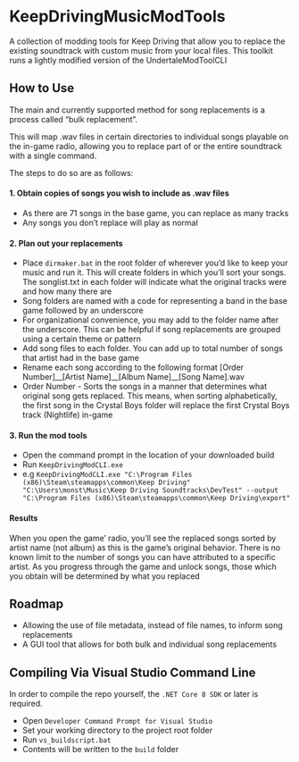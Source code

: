 # KeepDrivingMusicModTools

A collection of modding tools for Keep Driving that allow you to replace the existing soundtrack with custom music from your local files. This toolkit runs a lightly modified version of the UndertaleModToolCLI

## How to Use
The main and currently supported method for song replacements is a process called “bulk replacement”.

This will map .wav files in certain directories to individual songs playable on the in-game radio, allowing you to replace part of or the entire soundtrack with a single command.

The steps to do so are as follows:
  
#### 1. Obtain copies of songs you wish to include as .wav files
* As there are 71 songs in the base game, you can replace as many tracks
* Any songs you don’t replace will play as normal
#### 2. Plan out your replacements
* Place `dirmaker.bat` in the root folder of wherever you’d like to keep your music and run it. This will create folders in which you’ll sort your songs. The songlist.txt in each folder will indicate what the original tracks were and how many there are
* Song folders are named with a code for representing a band in the base game followed by an underscore
* For organizational convenience, you may add to the folder name after the underscore. This can be helpful if song replacements are grouped using a certain theme or pattern
* Add song files to each folder. You can add up to total number of songs that artist had in the base game
* Rename each song according to the following format [Order Number]\_\_[Artist Name]\_\_[Album Name]\_\_[Song Name].wav
* Order Number - Sorts the songs in a manner that determines what original song gets replaced. This means, when sorting alphabetically, the first song in the Crystal Boys folder will replace the first Crystal Boys track (Nightlife) in-game
#### 3. Run the mod tools
* Open the command prompt in the location of your downloaded build
* Run `KeepDrivingModCLI.exe`
* e.g `KeepDrivingModCLI.exe "C:\Program Files (x86)\Steam\steamapps\common\Keep Driving" "C:\Users\monst\Music\Keep Driving Soundtracks\DevTest" --output "C:\Program Files (x86)\Steam\steamapps\common\Keep Driving\export"`
#### Results
When you open the game’ radio, you’ll see the replaced songs sorted by artist name (not album) as this is the game’s original behavior. There is no known limit to the number of songs you can have attributed to a specific artist. As you progress through the game and unlock songs, those which you obtain will be determined by what you replaced

## Roadmap
* Allowing the use of file metadata, instead of file names, to inform song replacements
* A GUI tool that allows for both bulk and individual song replacements

## Compiling Via Visual Studio Command Line
In order to compile the repo yourself, the `.NET Core 8 SDK` or later is required.

- Open `Developer Command Prompt for Visual Studio`
- Set your working directory to the project root folder
- Run `vs_buildscript.bat`
- Contents will be written to the `build` folder
